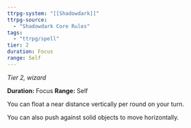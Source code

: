 ```yaml
---
ttrpg-system: "[[Shadowdark]]"
ttrpg-source: 
  - "Shadowdark Core Rules"
tags:
  - "ttrpg/spell"
tier: 2
duration: Focus
range: Self
---
```

*Tier 2, wizard*

**Duration:** Focus
**Range:** Self

You can float a near distance vertically per round on your turn.

You can also push against solid objects to move horizontally.


